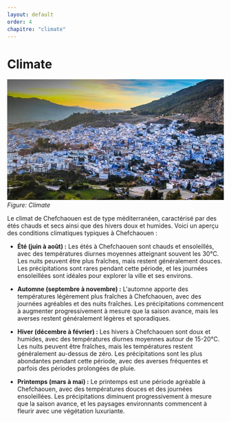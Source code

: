 ```yaml
---
layout: default
order: 4
chapitre: "climate"
---
```


# Climate

![Climate](./images/Climat-Meteo-Chefchaouen.jpg)
*Figure: Climate*

Le climat de Chefchaouen est de type méditerranéen, caractérisé par des étés chauds et secs ainsi que des hivers doux et humides. Voici un aperçu des conditions climatiques typiques à Chefchaouen :

- **Été (juin à août) :** Les étés à Chefchaouen sont chauds et ensoleillés, avec des températures diurnes moyennes atteignant souvent les 30°C. Les nuits peuvent être plus fraîches, mais restent généralement douces. Les précipitations sont rares pendant cette période, et les journées ensoleillées sont idéales pour explorer la ville et ses environs.

- **Automne (septembre à novembre) :** L'automne apporte des températures légèrement plus fraîches à Chefchaouen, avec des journées agréables et des nuits fraîches. Les précipitations commencent à augmenter progressivement à mesure que la saison avance, mais les averses restent généralement légères et sporadiques.

- **Hiver (décembre à février) :** Les hivers à Chefchaouen sont doux et humides, avec des températures diurnes moyennes autour de 15-20°C. Les nuits peuvent être fraîches, mais les températures restent généralement au-dessus de zéro. Les précipitations sont les plus abondantes pendant cette période, avec des averses fréquentes et parfois des périodes prolongées de pluie.

- **Printemps (mars à mai) :** Le printemps est une période agréable à Chefchaouen, avec des températures douces et des journées ensoleillées. Les précipitations diminuent progressivement à mesure que la saison avance, et les paysages environnants commencent à fleurir avec une végétation luxuriante.
